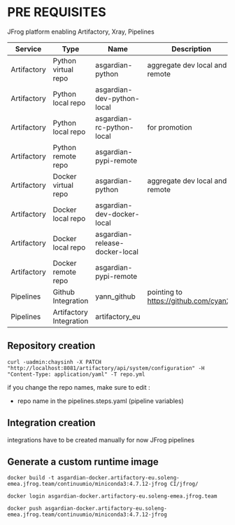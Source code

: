 # PRE REQUISITES

JFrog platform enabling Artifactory, Xray, Pipelines

| Service | Type | Name | Description | 
| ----------- | ----------- |----------- | ----------- |
| Artifactory | Python virtual repo | asgardian-python | aggregate  dev local and remote | 
| Artifactory | Python local repo   | asgardian-dev-python-local | | 
| Artifactory | Python local repo   | asgardian-rc-python-local | for promotion | 
| Artifactory | Python remote repo  | asgardian-pypi-remote | | 
| Artifactory | Docker virtual repo | asgardian-python | aggregate  dev local and remote | 
| Artifactory | Docker local repo   | asgardian-dev-docker-local | | 
| Artifactory | Docker local repo   | asgardian-release-docker-local | | 
| Artifactory | Docker remote repo  | asgardian-pypi-remote | | 
| Pipelines   | Github Integration | yann_github | pointing to https://github.com/cyan21 |
| Pipelines   | Artifactory Integration | artifactory_eu | |

## Repository creation

````
curl -uadmin:chaysinh -X PATCH "http://localhost:8081/artifactory/api/system/configuration" -H "Content-Type: application/yaml" -T repo.yml
````

if you change the repo names, make sure to edit : 
* repo name in the pipelines.steps.yaml (pipeline variables)


## Integration creation

integrations have to be created manually for now JFrog pipelines

## Generate a custom runtime image

````
docker build -t asgardian-docker.artifactory-eu.soleng-emea.jfrog.team/continuumio/miniconda3:4.7.12-jfrog CI/jfrog/

docker login asgardian-docker.artifactory-eu.soleng-emea.jfrog.team

docker push asgardian-docker.artifactory-eu.soleng-emea.jfrog.team/continuumio/miniconda3:4.7.12-jfrog 
````